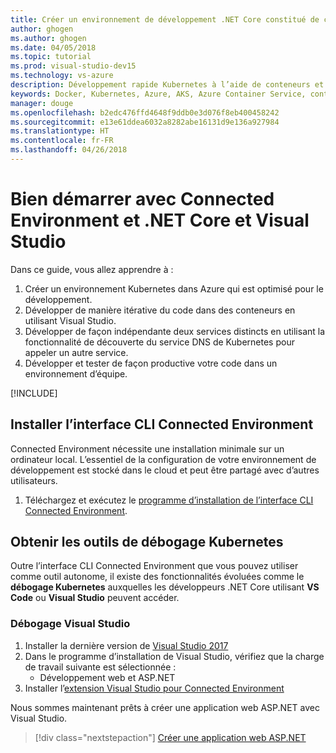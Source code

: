 ```yaml
---
title: Créer un environnement de développement .NET Core constitué de conteneurs en utilisant Kubernetes dans le cloud avec Visual Studio - Étape 1 - Installer les outils | Microsoft Docs
author: ghogen
ms.author: ghogen
ms.date: 04/05/2018
ms.topic: tutorial
ms.prod: visual-studio-dev15
ms.technology: vs-azure
description: Développement rapide Kubernetes à l’aide de conteneurs et de microservices sur Azure
keywords: Docker, Kubernetes, Azure, AKS, Azure Container Service, conteneurs
manager: douge
ms.openlocfilehash: b2edc476ffd4648f9ddb0e3d076f8eb400458242
ms.sourcegitcommit: e13e61ddea6032a8282abe16131d9e136a927984
ms.translationtype: HT
ms.contentlocale: fr-FR
ms.lasthandoff: 04/26/2018
---
```

# <a name="get-started-on-connected-environment-with-net-core-and-visual-studio"></a>Bien démarrer avec Connected Environment et .NET Core et Visual Studio

Dans ce guide, vous allez apprendre à :

1. Créer un environnement Kubernetes dans Azure qui est optimisé pour le développement.
1. Développer de manière itérative du code dans des conteneurs en utilisant Visual Studio.
1. Développer de façon indépendante deux services distincts en utilisant la fonctionnalité de découverte du service DNS de Kubernetes pour appeler un autre service.
1. Développer et tester de façon productive votre code dans un environnement d’équipe.

[!INCLUDE[](includes/see-troubleshooting.md)]

## <a name="install-the-connected-environment-cli"></a>Installer l’interface CLI Connected Environment
Connected Environment nécessite une installation minimale sur un ordinateur local. L’essentiel de la configuration de votre environnement de développement est stocké dans le cloud et peut être partagé avec d’autres utilisateurs.

1. Téléchargez et exécutez le [programme d’installation de l’interface CLI Connected Environment](https://aka.ms/get-vsce-windows). 

## <a name="get-kubernetes-debugging-tools"></a>Obtenir les outils de débogage Kubernetes
Outre l’interface CLI Connected Environment que vous pouvez utiliser comme outil autonome, il existe des fonctionnalités évoluées comme le **débogage Kubernetes** auxquelles les développeurs .NET Core utilisant **VS Code** ou **Visual Studio** peuvent accéder.

### <a name="visual-studio-debugging"></a>Débogage Visual Studio 
1. Installer la dernière version de [Visual Studio 2017](https://www.visualstudio.com/vs/)
1. Dans le programme d’installation de Visual Studio, vérifiez que la charge de travail suivante est sélectionnée :
    * Développement web et ASP.NET
1. Installer l’[extension Visual Studio pour Connected Environment](https://aka.ms/get-vsce-visualstudio)

Nous sommes maintenant prêts à créer une application web ASP.NET avec Visual Studio.

> [!div class="nextstepaction"]
> [Créer une application web ASP.NET](get-started-netcore-visualstudio-02.md)

